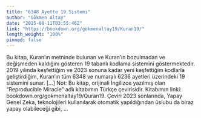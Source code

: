 ```yaml
---
title: "6348 Ayette 19 Sistemi"
author: "Gökmen Altay"
date: "2025-08-11T03:55:46Z"
link: "https://bookdown.org/gokmenaltay19/Kuran19/"
length_weight: "100%"
pinned: false
---
```


Bu kitap, Kuran’ın metninde bulunan ve Kuran’ın bozulmadan ve değişmeden kaldığını gösteren 19 tabanlı kodlama sistemini göstermektedir. 2019 yılında keşfettiğim ve 2023 sonuna kadar yeni keşfettiğim kodlarla geliştirdiğim, Kuran’ın tüm 6348 ve numaralı 6236 ayetleri üzerindeki 19 sistemini sunar. [...] Not: Bu kitap, orijinali İngilizce yazılmış olan “Reproducible Miracle” adlı kitabımın Türkçe çevirisidir. Kitabımın linki: bookdown.org/gokmenaltay19/Quran19. Çeviri 2023 sonlarında, Yapay Genel Zeka, teknolojileri kullanılarak otomatik yapıldığından üslubu da biraz yapay olabileceği gibi, ...
